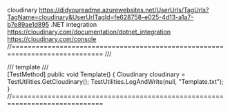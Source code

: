 cloudinary
https://didyoureadme.azurewebsites.net/UserUrls/TagUrls?TagName=cloudinary&UserUrlTagId=fe628758-e025-4d13-a1a7-b7e89ae1d895
.NET integration
https://cloudinary.com/documentation/dotnet_integration
https://cloudinary.com/console
//=============================================================================
/// <summary>
/// template
/// </summary>
[TestMethod]
public void Template()
{
    Cloudinary cloudinary = TestUtilities.GetCloudinary();
    TestUtilities.LogAndWrite(null, "Template.txt");
}
//=============================================================================